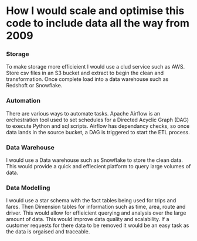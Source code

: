 # How I would scale and optimise this code to include data all the way from 2009

### Storage

To make storage more efficieient I would use a clud service such as AWS. 
Store csv files in an S3 bucket and extract to begin the clean and transformation. 
Once complete load into a data warehouse such as Redshoft or Snowflake.

### Automation

There are various ways to automate tasks. Apache Airflow is an orchestration tool used to set schedules for a Directed Acyclic Graph (DAG) to execute Python and sql scripts. 
Airflow has dependancy checks, so once data lands in the source bucket, a DAG is triggered to start the ETL process.

### Data Warehouse

I would use a Data warehouse such as Snowflake to store the clean data. 
This would provide a quick and effiecient platform to query large volumes of data.

### Data Modelling

I would use a star schema with the fact tables being used for trips and fares. Then Dimension tables for information such as time, area, route and driver. 
This would allow for effieicient querying and analysis over the large amount of data. This would improve data quality and scalability. 
If a customer requests for there data to be removed it would be an easy task as the data is orgaised and traceable.
